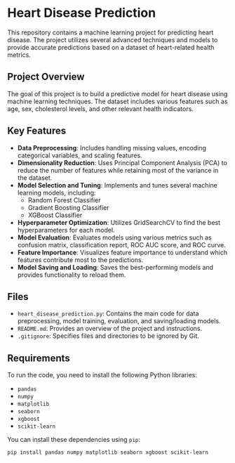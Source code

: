 # Heart Disease Prediction

This repository contains a machine learning project for predicting heart disease. The project utilizes several advanced techniques and models to provide accurate predictions based on a dataset of heart-related health metrics.

## Project Overview

The goal of this project is to build a predictive model for heart disease using machine learning techniques. The dataset includes various features such as age, sex, cholesterol levels, and other relevant health indicators.

## Key Features

- **Data Preprocessing**: Includes handling missing values, encoding categorical variables, and scaling features.
- **Dimensionality Reduction**: Uses Principal Component Analysis (PCA) to reduce the number of features while retaining most of the variance in the dataset.
- **Model Selection and Tuning**: Implements and tunes several machine learning models, including:
  - Random Forest Classifier
  - Gradient Boosting Classifier
  - XGBoost Classifier
- **Hyperparameter Optimization**: Utilizes GridSearchCV to find the best hyperparameters for each model.
- **Model Evaluation**: Evaluates models using various metrics such as confusion matrix, classification report, ROC AUC score, and ROC curve.
- **Feature Importance**: Visualizes feature importance to understand which features contribute most to the predictions.
- **Model Saving and Loading**: Saves the best-performing models and provides functionality to reload them.

## Files

- `heart_disease_prediction.py`: Contains the main code for data preprocessing, model training, evaluation, and saving/loading models.
- `README.md`: Provides an overview of the project and instructions.
- `.gitignore`: Specifies files and directories to be ignored by Git.

## Requirements

To run the code, you need to install the following Python libraries:
- `pandas`
- `numpy`
- `matplotlib`
- `seaborn`
- `xgboost`
- `scikit-learn`

You can install these dependencies using `pip`:

```bash
pip install pandas numpy matplotlib seaborn xgboost scikit-learn
